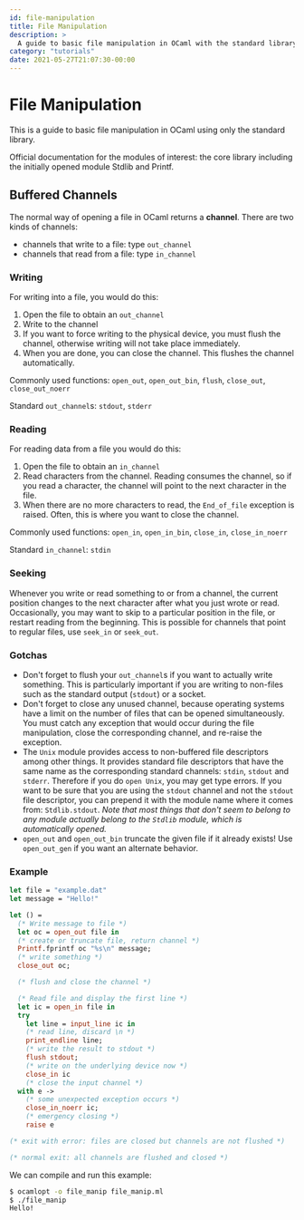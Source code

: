 ```yaml
---
id: file-manipulation
title: File Manipulation
description: >
  A guide to basic file manipulation in OCaml with the standard library
category: "tutorials"
date: 2021-05-27T21:07:30-00:00
---
```


# File Manipulation

This is a guide to basic file manipulation in OCaml using only the
standard library.

<!-- TODO: links to new API locations -->
Official documentation for the modules of interest:
the core library including the initially opened module Stdlib and Printf.

## Buffered Channels
The normal way of opening a file in OCaml returns a **channel**. There
are two kinds of channels:

* channels that write to a file: type `out_channel`
* channels that read from a file: type `in_channel`

### Writing
For writing into a file, you would do this:

1. Open the file to obtain an `out_channel`
1. Write to the channel
1. If you want to force writing to the physical device, you must flush
 the channel, otherwise writing will not take place immediately.
1. When you are done, you can close the channel. This flushes the
 channel automatically.

Commonly used functions: `open_out`, `open_out_bin`, `flush`,
`close_out`, `close_out_noerr`

Standard `out_channel`s: `stdout`, `stderr`

### Reading
For reading data from a file you would do this:

1. Open the file to obtain an `in_channel`
1. Read characters from the channel. Reading consumes the channel, so
 if you read a character, the channel will point to the next
 character in the file.
1. When there are no more characters to read, the `End_of_file`
 exception is raised. Often, this is where you want to close the
 channel.

Commonly used functions: `open_in`, `open_in_bin`, `close_in`,
`close_in_noerr`

Standard `in_channel`: `stdin`

### Seeking
Whenever you write or read something to or from a channel, the current
position changes to the next character after what you just wrote or
read. Occasionally, you may want to skip to a particular position in the
file, or restart reading from the beginning. This is possible for
channels that point to regular files, use `seek_in` or `seek_out`.

### Gotchas
* Don't forget to flush your `out_channel`s if you want to actually
 write something. This is particularly important if you are writing
 to non-files such as the standard output (`stdout`) or a socket.
* Don't forget to close any unused channel, because operating systems
 have a limit on the number of files that can be opened
 simultaneously. You must catch any exception that would occur during
 the file manipulation, close the corresponding channel, and re-raise
 the exception.
* The `Unix` module provides access to non-buffered file descriptors
 among other things. It provides standard file descriptors that have
 the same name as the corresponding standard channels: `stdin`,
 `stdout` and `stderr`. Therefore if you do `open Unix`, you may get
 type errors. If you want to be sure that you are using the `stdout`
 channel and not the `stdout` file descriptor, you can prepend it
 with the module name where it comes from: `Stdlib.stdout`. *Note
 that most things that don't seem to belong to any module actually
 belong to the `Stdlib` module, which is automatically opened.*
* `open_out` and `open_out_bin` truncate the given file if it already
 exists! Use `open_out_gen` if you want an alternate behavior.

### Example

<!-- $MDX file=examples/file_manip.ml -->
```ocaml
let file = "example.dat"
let message = "Hello!"

let () =
  (* Write message to file *)
  let oc = open_out file in
  (* create or truncate file, return channel *)
  Printf.fprintf oc "%s\n" message;
  (* write something *)
  close_out oc;

  (* flush and close the channel *)

  (* Read file and display the first line *)
  let ic = open_in file in
  try
    let line = input_line ic in
    (* read line, discard \n *)
    print_endline line;
    (* write the result to stdout *)
    flush stdout;
    (* write on the underlying device now *)
    close_in ic
    (* close the input channel *)
  with e ->
    (* some unexpected exception occurs *)
    close_in_noerr ic;
    (* emergency closing *)
    raise e

(* exit with error: files are closed but channels are not flushed *)

(* normal exit: all channels are flushed and closed *)
```

We can compile and run this example: 

<!-- $MDX dir=examples -->
```sh
$ ocamlopt -o file_manip file_manip.ml
$ ./file_manip
Hello!
```

